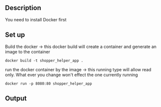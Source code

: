 ## Description
You need to install Docker first

## Set up

Build the docker
-> this docker build will create a container and generate an image to the container
```
docker build -t shopper_helper_app .
```

run the docker container by the image
-> this running type will allow read only. What ever you change won't effect the one currently running
```
docker run -p 8080:80 shopper_helper_app
```

## Output